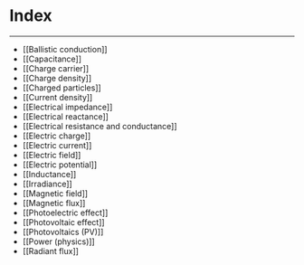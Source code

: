 # Index
---
- [[Ballistic conduction]]
- [[Capacitance]]
- [[Charge carrier]]
- [[Charge density]]
- [[Charged particles]]
- [[Current density]]
- [[Electrical impedance]]
- [[Electrical reactance]]
- [[Electrical resistance and conductance]]
- [[Electric charge]]
- [[Electric current]]
- [[Electric field]]
- [[Electric potential]]
- [[Inductance]]
- [[Irradiance]]
- [[Magnetic field]]
- [[Magnetic flux]]
- [[Photoelectric effect]]
- [[Photovoltaic effect]]
- [[Photovoltaics (PV)]]
- [[Power (physics)]]
- [[Radiant flux]]